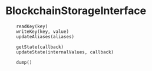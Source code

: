 # BlockchainStorageInterface

```
    readKey(key)
    writeKey(key, value)
    updateAliases(aliases)
    
    getState(callback)
    updateState(internalValues, callback)

    dump()
```
